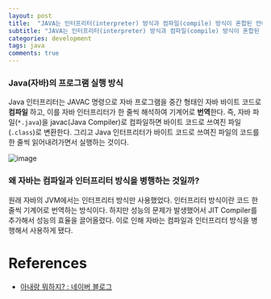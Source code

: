 ```yaml
---
layout: post
title:  "JAVA는 인터프리터(interpreter) 방식과 컴파일(compile) 방식이 혼합된 언어이다."
subtitle: "JAVA는 인터프리터(interpreter) 방식과 컴파일(compile) 방식이 혼합된 언어이다."
categories: development
tags: java
comments: true
---
```


### Java(자바)의 프로그램 실행 방식

Java 인터프리터는 JAVAC 명령으로 자바 프로그램을 중간 형태인 자바 바이트 코드로 **컴파일** 하고, 이를 자바 인터프리터가 한 줄씩 해석하여 기계어로 **번역**한다. 즉, 자바 파일(`*.java`)을 javac(Java Compiler)로 컴파일하면 바이트 코드로 쓰여진 파일(`.class`)로 변환한다. 그리고 Java 인터프리터가 바이트 코드로 쓰여진 파일의 코드를 한 줄씩 읽어내려가면서 실행하는 것이다. 

![image](https://user-images.githubusercontent.com/41244373/110245609-5b1faa80-7fa7-11eb-95e0-af63706f94d2.png)

### 왜 자바는 컴파일과 인터프리터 방식을 병행하는 것일까?

원래 자바의 JVM에서는 인터프리터 방식만 사용했었다. 인터프리터 방식이란 코드 한 줄씩 기계어로 번역하는 방식이다. 하지만 성능의 문제가 발생했어서 JIT Compiler를 추가해서 성능의 효율을 끌어올렸다. 이로 인해 자바는 컴파일과 인터프리터 방식을 병행해서 사용하게 됐다. 

# References

- [아내랑 뭐하지? : 네이버 블로그](https://blog.naver.com/ehcibear314/221228200531)